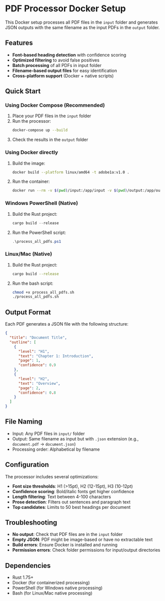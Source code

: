 # PDF Processor Docker Setup

This Docker setup processes all PDF files in the `input` folder and generates JSON outputs with the same filename as the input PDFs in the `output` folder.

## Features

- **Font-based heading detection** with confidence scoring
- **Optimized filtering** to avoid false positives
- **Batch processing** of all PDFs in input folder
- **Filename-based output files** for easy identification
- **Cross-platform support** (Docker + native scripts)

## Quick Start

### Using Docker Compose (Recommended)

1. Place your PDF files in the `input` folder
2. Run the processor:
   ```bash
   docker-compose up --build
   ```
3. Check the results in the `output` folder

### Using Docker directly

1. Build the image:
   ```bash
   docker build --platform linux/amd64 -t adobe1a:v1.0 .
   ```

2. Run the container:
   ```bash
   docker run --rm -v $(pwd)/input:/app/input -v $(pwd)/output:/app/output --network none adobe1a:v1.0
   ```

### Windows PowerShell (Native)

1. Build the Rust project:
   ```powershell
   cargo build --release
   ```

2. Run the PowerShell script:
   ```powershell
   .\process_all_pdfs.ps1
   ```

### Linux/Mac (Native)

1. Build the Rust project:
   ```bash
   cargo build --release
   ```

2. Run the bash script:
   ```bash
   chmod +x process_all_pdfs.sh
   ./process_all_pdfs.sh
   ```

## Output Format

Each PDF generates a JSON file with the following structure:

```json
{
  "title": "Document Title",
  "outline": [
    {
      "level": "H1",
      "text": "Chapter 1: Introduction",
      "page": 1,
      "confidence": 0.9
    },
    {
      "level": "H2", 
      "text": "Overview",
      "page": 2,
      "confidence": 0.8
    }
  ]
}
```

## File Naming

- Input: Any PDF files in `input/` folder
- Output: Same filename as input but with `.json` extension (e.g., `document.pdf` → `document.json`)
- Processing order: Alphabetical by filename

## Configuration

The processor includes several optimizations:

- **Font size thresholds**: H1 (>15pt), H2 (12-15pt), H3 (10-12pt)
- **Confidence scoring**: Bold/italic fonts get higher confidence
- **Length filtering**: Text between 4-100 characters
- **Prose detection**: Filters out sentences and paragraph text
- **Top candidates**: Limits to 50 best headings per document

## Troubleshooting

- **No output**: Check that PDF files are in the `input` folder
- **Empty JSON**: PDF might be image-based or have no extractable text
- **Build errors**: Ensure Docker is installed and running
- **Permission errors**: Check folder permissions for input/output directories

## Dependencies

- Rust 1.75+
- Docker (for containerized processing)
- PowerShell (for Windows native processing)
- Bash (for Linux/Mac native processing)
